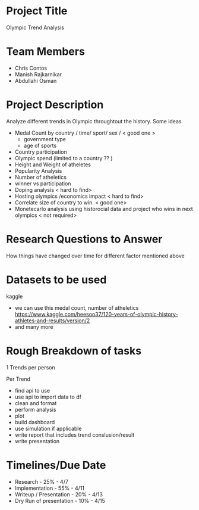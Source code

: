 # Project Title

Olympic Trend Analysis

# Team Members

- Chris Contos
- Manish Rajkarnikar
- Abdullahi Osman

# Project Description

Analyze different trends in Olympic throughtout the history. Some ideas
- Medal Count by country / time/ sport/ sex /   < good one >
    - government type
    - age of sports
- Country participation
- Olympic spend (limited to a country ?? )
- Height and Weight of atheletes
- Popularity Analysis
- Number of atheletics
- winner vs participation
- Doping analysis < hard to find>
- Hosting olympics /economics impact < hard to find>
- Correlate size of country to win. < good one>
- Monetecarlo analysis using historocial data and project who wins in next olympics < not required>


# Research Questions to Answer
How things have changed over time for different factor mentioned above

# Datasets to be used

kaggle 
- we can use this medal count, number of atheletics https://www.kaggle.com/heesoo37/120-years-of-olympic-history-athletes-and-results/version/2
- and many more 

# Rough Breakdown of tasks

1 Trends per person

Per Trend
- find api to use
- use api to import data to df
- clean and format
- perform analysis
- plot
- build dashboard
- use simulation if applicable
- write report that includes trend conslusion/result
- write presentation

# Timelines/Due Date

- Research - 25% -  4/7
- Implementation - 55%  - 4/11
- Writeup / Presentation - 20% - 4/13
- Dry Run of presentation - 10% - 4/15
